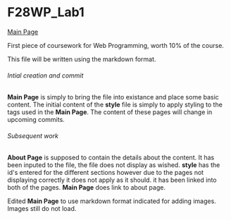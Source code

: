 # F28WP_Lab1

<a href="MainPage.md">Main Page</a>






First piece of coursework for Web Programming, worth 10% of the course.

This file will be written using the markdown format.

###### Intial creation and commit
**Main Page** is simply to bring the file into existance and place some basic content.
The initial content of the **style** file is simply to apply styling to the tags used in the **Main Page**.
The content of these pages will change in upcoming commits.




###### Subsequent work
**About Page** is supposed to contain the details about the content. It has been inputed to the file, the file does not display as wished.
**style** has the id's entered for the different sections however due to the pages not displaying correctly it does not apply as it should. it has been linked into both of the pages. **Main Page** does link to about page.

Edited **Main Page** to use markdown format indicated for adding images. Images still do not load.
